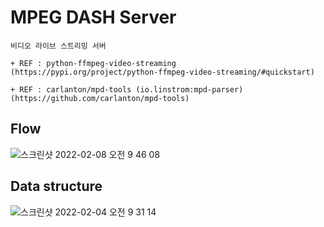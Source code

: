 # MPEG DASH Server
~~~
비디오 라이브 스트리밍 서버

+ REF : python-ffmpeg-video-streaming
(https://pypi.org/project/python-ffmpeg-video-streaming/#quickstart)

+ REF : carlanton/mpd-tools (io.linstrom:mpd-parser)
(https://github.com/carlanton/mpd-tools)

~~~

## Flow
![스크린샷 2022-02-08 오전 9 46 08](https://user-images.githubusercontent.com/37236920/152896635-39cd673a-46bc-464b-b390-22d1cccac5d9.png)
  
## Data structure
![스크린샷 2022-02-04 오전 9 31 14](https://user-images.githubusercontent.com/37236920/152452171-363bed03-416d-433a-85d5-b85c394b1ff4.png)
  
